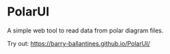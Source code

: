 # PolarUI

A simple web tool to read data from polar diagram files.

Try out: https://barry-ballantines.github.io/PolarUI/
